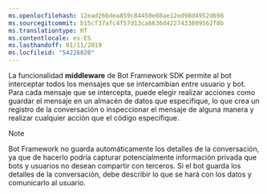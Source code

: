 ```yaml
---
ms.openlocfilehash: 12ead266dea859c84450e08ae12ed98d4952d698
ms.sourcegitcommit: b15cf37afc4f57d13ca6636d4227433809562f8b
ms.translationtype: HT
ms.contentlocale: es-ES
ms.lasthandoff: 01/11/2019
ms.locfileid: "54226020"
---
```

La funcionalidad **middleware** de Bot Framework SDK permite al bot interceptar todos los mensajes que se intercambian entre usuario y bot. Para cada mensaje que se intercepta, puede elegir realizar acciones como guardar el mensaje en un almacén de datos que especifique, lo que crea un registro de la conversación o inspeccionar el mensaje de alguna manera y realizar cualquier acción que el código especifique. 

> [!NOTE]
> Bot Framework no guarda automáticamente los detalles de la conversación, ya que de hacerlo podría capturar potencialmente información privada que bots y usuarios no desean compartir con terceros. Si el bot guarda los detalles de la conversación, debe describir lo que se hará con los datos y comunicarlo al usuario.
